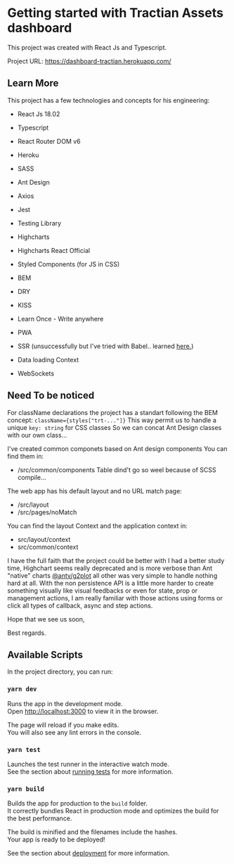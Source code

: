 # Getting started with Tractian Assets dashboard

This project was created with React Js and Typescript.

Project URL: https://dashboard-tractian.herokuapp.com/

## Learn More

This project has a few technologies and concepts for his engineering:

- React Js 18.02
- Typescript
- React Router DOM v6
- Heroku
- SASS
- Ant Design
- Axios
- Jest
- Testing Library
- Highcharts
- Highcharts React Official
- Styled Components (for JS in CSS)

- BEM
- DRY
- KISS
- Learn Once - Write anywhere
- PWA
- SSR (unsuccessfully but I've tried with Babel.. learned [here.](https://www.linkedin.com/learning/react-software-architecture/routing-with-server-side-rendering?autoplay=true&seekTo=154))
- Data loading Context
- WebSockets

## Need To be noticed

For className declarations the project has a standart following the BEM concept:
`className={styles["trt-..."]}`
This way permit us to handle a unique `key: string` for CSS classes
So we can concat Ant Design classes with our own class...

I've created common componets based on Ant design components You can find them in:

- /src/common/components
  Table dind't go so weel because of SCSS compile...

The web app has his default layout and no URL match page:

- /src/layout
- /src/pages/noMatch

You can find the layout Context and the application context in:

- src/layout/context
- src/common/context

I have the full faith that the project could be better with I had a better study time, Highchart seems really deprecated and is more verbose than Ant "native" charts [@antv/g2plot](https://g2.antv.antgroup.com) all other was very simple to handle nothing hard at all.
With the non persistence API is a little more harder to create something visually like
visual feedbacks or even for state, prop or management actions, I am really familiar with those actions using forms or click all types of callback, async and step actions.

Hope that we see us soon,

Best regards.

## Available Scripts

In the project directory, you can run:

### `yarn dev`

Runs the app in the development mode.\
Open [http://localhost:3000](http://localhost:3000) to view it in the browser.

The page will reload if you make edits.\
You will also see any lint errors in the console.

### `yarn test`

Launches the test runner in the interactive watch mode.\
See the section about [running tests](https://facebook.github.io/create-react-app/docs/running-tests) for more information.

### `yarn build`

Builds the app for production to the `build` folder.\
It correctly bundles React in production mode and optimizes the build for the best performance.

The build is minified and the filenames include the hashes.\
Your app is ready to be deployed!

See the section about [deployment](https://facebook.github.io/create-react-app/docs/deployment) for more information.
